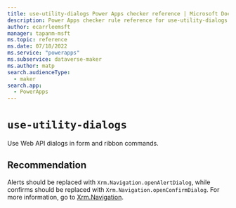 ```yaml
---
title: use-utility-dialogs Power Apps checker reference | Microsoft Docs
description: Power Apps checker rule reference for use-utility-dialogs.
author: ecarrleemsft
manager: tapanm-msft
ms.topic: reference
ms.date: 07/18/2022
ms.service: "powerapps"
ms.subservice: dataverse-maker
ms.author: matp
search.audienceType: 
  - maker
search.app: 
  - PowerApps
---
```

# `use-utility-dialogs`

Use Web API dialogs in form and ribbon commands.

## Recommendation

Alerts should be replaced with `Xrm.Navigation.openAlertDialog`,
while confirms should be replaced with `Xrm.Navigation.openConfirmDialog`. For more information, go to [Xrm.Navigation](/power-apps/developer/model-driven-apps/clientapi/reference/xrm-navigation).
